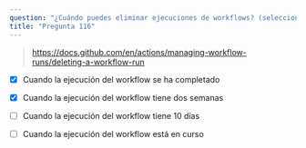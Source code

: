 ```yaml
---
question: "¿Cuándo puedes eliminar ejecuciones de workflows? (selecciona dos)"
title: "Pregunta 116"
---
```


> https://docs.github.com/en/actions/managing-workflow-runs/deleting-a-workflow-run
- [x] Cuando la ejecución del workflow se ha completado
- [x] Cuando la ejecución del workflow tiene dos semanas
- [ ] Cuando la ejecución del workflow tiene 10 días
- [ ] Cuando la ejecución del workflow está en curso

